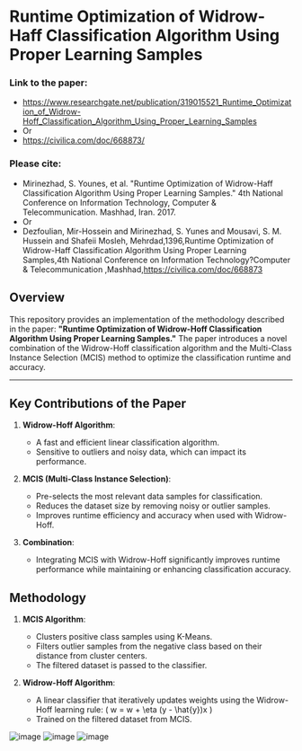 # Runtime Optimization of Widrow-Haff Classification Algorithm Using Proper Learning Samples 

### Link to the paper:
- https://www.researchgate.net/publication/319015521_Runtime_Optimization_of_Widrow-Hoff_Classification_Algorithm_Using_Proper_Learning_Samples
- Or
- https://civilica.com/doc/668873/
### Please cite:
- Mirinezhad, S. Younes, et al. "Runtime Optimization of Widrow-Haff Classification Algorithm Using Proper Learning Samples." 4th National Conference on Information Technology, Computer & Telecommunication. Mashhad, Iran. 2017.
- Or
- Dezfoulian, Mir-Hossein and Mirinezhad, S. Yunes and Mousavi, S. M. Hussein and Shafeii Mosleh, Mehrdad,1396,Runtime Optimization of Widrow-Haff Classification Algorithm Using Proper Learning Samples,4th National Conference on Information Technology?Computer & Telecommunication ,Mashhad,https://civilica.com/doc/668873

## Overview
This repository provides an implementation of the methodology described in the paper: **"Runtime Optimization of Widrow-Hoff Classification Algorithm Using Proper Learning Samples."** The paper introduces a novel combination of the Widrow-Hoff classification algorithm and the Multi-Class Instance Selection (MCIS) method to optimize the classification runtime and accuracy.

---

## Key Contributions of the Paper

1. **Widrow-Hoff Algorithm**:
   - A fast and efficient linear classification algorithm.
   - Sensitive to outliers and noisy data, which can impact its performance.

2. **MCIS (Multi-Class Instance Selection)**:
   - Pre-selects the most relevant data samples for classification.
   - Reduces the dataset size by removing noisy or outlier samples.
   - Improves runtime efficiency and accuracy when used with Widrow-Hoff.

3. **Combination**:
   - Integrating MCIS with Widrow-Hoff significantly improves runtime performance while maintaining or enhancing classification accuracy.

## Methodology

1. **MCIS Algorithm**:
   - Clusters positive class samples using K-Means.
   - Filters outlier samples from the negative class based on their distance from cluster centers.
   - The filtered dataset is passed to the classifier.

2. **Widrow-Hoff Algorithm**:
   - A linear classifier that iteratively updates weights using the Widrow-Hoff learning rule:
     \( w = w + \eta (y - \hat{y})x \)
   - Trained on the filtered dataset from MCIS.



![image](https://github.com/user-attachments/assets/a1b1a98b-020e-4724-b5b8-d470dac5d4e5)
![image](https://github.com/user-attachments/assets/a542cb8a-e843-4c99-9470-a87b6fd0f20a)
![image](https://github.com/user-attachments/assets/97f0a081-a7a3-4491-9a1e-278d571fcebe)
